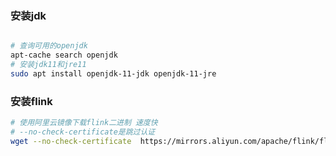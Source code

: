 


### 安装jdk
```bash

# 查询可用的openjdk
apt-cache search openjdk
# 安装jdk11和jre11
sudo apt install openjdk-11-jdk openjdk-11-jre
```
### 安装flink
```bash
# 使用阿里云镜像下载flink二进制 速度快
# --no-check-certificate是跳过认证
wget --no-check-certificate  https://mirrors.aliyun.com/apache/flink/flink-1.15.0/flink-1.15.0-bin-scala_2.12.tgz
```
